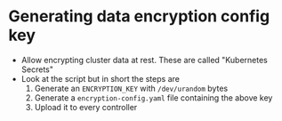 # Generating data encryption config key

- Allow encrypting cluster data at rest. These are called "Kubernetes Secrets"
- Look at the script but in short the steps are
    1. Generate an `ENCRYPTION_KEY` with `/dev/urandom` bytes
    2. Generate a `encryption-config.yaml` file containing the above key
    3. Upload it to every controller